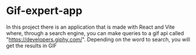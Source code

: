 # Gif-expert-app
In this project there is an application that is made with React and Vite where, through a search engine, you can make queries to a gif api called "https://developers.giphy.com/". Depending on the word to search, you will get the results in GIF

